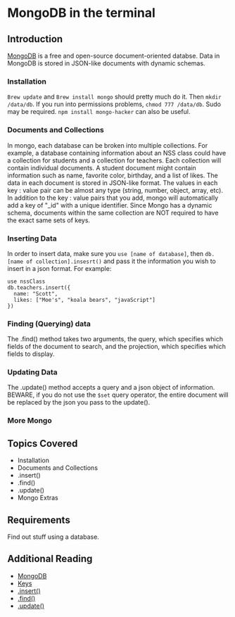 # MongoDB in the terminal

## Introduction

[MongoDB](https://www.mongodb.com/) is a free and open-source document-oriented databse. Data in MongoDB is stored in JSON-like documents with dynamic schemas.

### Installation

```Brew update``` and ```Brew install mongo``` should pretty much do it. Then ```mkdir /data/db```. If you run into permissions problems, ```chmod 777 /data/db```. Sudo may be required. ```npm install mongo-hacker``` can also be useful.

### Documents and Collections

In mongo, each database can be broken into multiple collections. For example, a database containing information about an NSS class could have a collection for students and a collection for teachers. Each collection will contain individual documents. A student document might contain information such as name, favorite color, birthday, and a list of likes. The data in each document is stored in JSON-like format. The values in each key : value pair can be almost any type (string, number, object, array, etc). In addition to the key : value pairs that you add, mongo will automatically add a key of "_id" with a unique  identifier. Since Mongo has a dynamic schema, documents within the same collection are NOT required to have the exact same sets of keys.

### Inserting Data

In order to insert data, make sure you ```use [name of database]```, then ```db.[name of collection].insesrt()``` and pass it the information you wish to insert in a json format. For example:
```
use nssClass
db.teachers.insert({
  name: "Scott",
  likes: ["Moe's", "koala bears", "javaScript"]
})
```

### Finding (Querying) data

The .find() method takes two arguments, the query, which specifies which fields of the document to search, and the projection, which specifies which fields to display.

### Updating Data

The .update() method accepts a query and a json object of information. BEWARE, if you do not use the ```$set``` query operator, the entire document will be replaced by the json you pass to the update().

### More Mongo

## Topics Covered

-   Installation
-   Documents and Collections
-   .insert()
-   .find()
-   .update()
-   Mongo Extras

## Requirements

Find out stuff using a database.

## Additional Reading

-   [MongoDB](https://www.mongodb.com/)
-   [Keys](http://stackoverflow.com/questions/2298870/mongodb-get-names-of-all-keys-in-collection)
-   [.insert()](https://docs.mongodb.com/manual/reference/method/db.collection.insert/)
-   [.find()](https://docs.mongodb.com/manual/reference/method/db.collection.find/)
-   [.update()](https://docs.mongodb.com/manual/reference/method/db.collection.insert/)